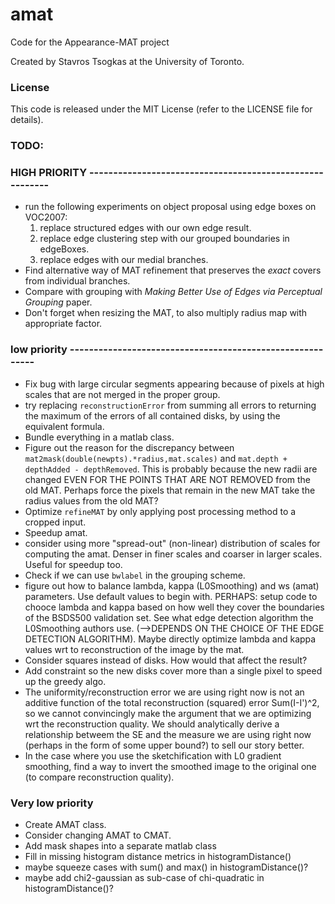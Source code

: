 # amat
Code for the Appearance-MAT project

Created by Stavros Tsogkas at the University of Toronto.

### License

This code is released under the MIT License (refer to the LICENSE file for details).

### TODO:
### HIGH PRIORITY ---------------------------------------------------------
- run the following experiments on object proposal using edge boxes on VOC2007:
	1. replace structured edges with our own edge result.
	2. replace edge clustering step with our grouped boundaries in edgeBoxes.
	3. replace edges with our medial branches.
- Find alternative way of MAT refinement that preserves the _exact_ covers from 
	individual branches. 
- Compare with grouping with *Making Better Use of Edges via Perceptual Grouping* paper.
- Don't forget when resizing the MAT, to also multiply radius map with appropriate factor.	

### low priority ----------------------------------------------------------
- Fix bug with large circular segments appearing because of pixels at high scales that 
	are not merged in the proper group.
- try replacing `reconstructionError` from summing all errors to returning the maximum
	of the errors of all contained disks, by using the equivalent formula.
- Bundle everything in a matlab class.
- Figure out the reason for the discrepancy between `mat2mask(double(newpts).*radius,mat.scales)`
	and `mat.depth + depthAdded - depthRemoved`. This is probably because the
 	new radii are changed EVEN FOR THE POINTS THAT ARE NOT REMOVED from the old MAT.
 	Perhaps force the pixels that remain in the new MAT take the radius values from 
 	the old MAT?
- Optimize `refineMAT` by only applying post processing method to a cropped input.
- Speedup amat.
- consider using more "spread-out" (non-linear) distribution of scales for computing the amat.
	Denser in finer scales and coarser in larger scales. Useful for speedup too.
- Check if we can use `bwlabel` in the grouping scheme.
- figure out how to balance lambda, kappa (L0Smoothing) and ws (amat) parameters.
  Use default values to begin with.
  PERHAPS: setup code to chooce lambda and kappa based on how well they cover the 
  boundaries of the BSDS500 validation set. See what edge detection algorithm 
  the L0Smoothing authors use. (-->DEPENDS ON THE CHOICE OF THE EDGE DETECTION ALGORITHM).
  Maybe directly optimize lambda and kappa values wrt to reconstruction of the image
  by the mat.
- Consider squares instead of disks. How would that affect the result?
- Add constraint so the new disks cover more than a single pixel to speed up the greedy algo.
- The uniformity/reconstruction error we are using right now is not an additive function of the total 
	reconstruction (squared) error Sum(I-I')^2, so we cannot convincingly make the argument that 
	we are optimizing wrt the reconstruction quality. We should analytically derive a relationship 
	betweem the SE and the measure we are using right now (perhaps in the form of some upper bound?)
	to sell our story better.
- In the case where you use the sketchification with L0 gradient smoothing, find a way to invert
	the smoothed image to the original one (to compare reconstruction quality).	

### Very low priority
- Create AMAT class. 
- Consider changing AMAT to CMAT.
- Add mask shapes into a separate matlab class
- Fill in missing histogram distance metrics in histogramDistance()
- maybe squeeze cases with sum() and max() in histogramDistance()?
- maybe add chi2-gaussian as sub-case of chi-quadratic in histogramDistance()?

